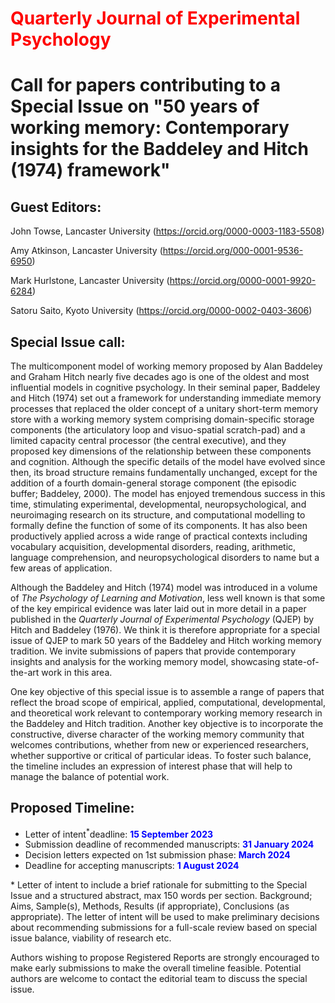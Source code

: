 # <span style="color: red">Quarterly Journal of Experimental Psychology</span> 

# Call for papers contributing to a Special Issue on "50 years of working memory: Contemporary insights for the Baddeley and Hitch (1974) framework" 

## Guest Editors:  
John Towse, Lancaster University (<https://orcid.org/0000-0003-1183-5508>) 

Amy Atkinson, Lancaster University (<https://orcid.org/000-0001-9536-6950>)

Mark Hurlstone, Lancaster University (<https://orcid.org/0000-0001-9920-6284>) 

Satoru Saito, Kyoto University (<https://orcid.org/0000-0002-0403-3606>)

## Special Issue call:  
The multicomponent model of working memory proposed by Alan Baddeley and Graham Hitch nearly five decades ago is one of the oldest and most influential models in cognitive psychology. In their seminal paper, Baddeley and Hitch (1974) set out a framework for understanding immediate memory processes that replaced the older concept of a unitary short-term memory store with a working memory system comprising domain-specific storage components (the articulatory loop and visuo-spatial scratch-pad) and a limited capacity central processor (the central executive), and they proposed key dimensions of the relationship between these components and cognition. Although the specific details of the model have evolved since then, its broad structure remains fundamentally unchanged, except for the addition of a fourth domain-general storage component (the episodic buffer; Baddeley, 2000). The model has enjoyed tremendous success in this time, stimulating experimental, developmental, neuropsychological, and neuroimaging research on its structure, and computational modelling to formally define the function of some of its components. It has also been productively applied across a wide range of practical contexts including vocabulary acquisition, developmental disorders, reading, arithmetic, language comprehension, and neuropsychological disorders to name but a few areas of application. 

Although the Baddeley and Hitch (1974) model was introduced in a volume of *The Psychology of Learning and Motivation*, less well known is that some of the key empirical evidence was later laid out in more detail in a paper published in the *Quarterly Journal of Experimental Psychology* (QJEP) by Hitch and Baddeley (1976). We think it is therefore appropriate for a special issue of QJEP to mark 50 years of the Baddeley and Hitch working memory tradition. We invite submissions of papers that provide contemporary insights and analysis for the working memory model, showcasing state-of-the-art work in this area. 

One key objective of this special issue is to assemble a range of papers that reflect the broad scope of empirical, applied, computational, developmental, and theoretical work relevant to contemporary working memory research in the Baddeley and Hitch tradition. Another key objective is to incorporate the constructive, diverse character of the working memory community that welcomes contributions, whether from new or experienced researchers, whether supportive or critical of particular ideas. To foster such balance, the timeline includes an expression of interest phase that will help to manage the balance of potential work. 

## Proposed Timeline:  
*	Letter of intent<sup>*</sup>deadline: <span style="color: blue">**15 September 2023**</span> 
*	Submission deadline of recommended manuscripts: <span style="color: blue">**31 January 2024**</span> 
*	Decision letters expected on 1st submission phase: <span style="color: blue">**March 2024**</span> 
*	Deadline for accepting manuscripts: <span style="color: blue">**1 August 2024**</span> 
  
\* Letter of intent to include a brief rationale for submitting to the Special Issue and a structured abstract, max 150 words per section. Background; Aims, Sample(s), Methods, Results (if appropriate), Conclusions (as appropriate). The letter of intent will be used to make preliminary decisions about recommending submissions for a full-scale review based on special issue balance, viability of research etc. 
  
Authors wishing to propose Registered Reports are strongly encouraged to make early submissions to make the overall timeline feasible. Potential authors are welcome to contact the editorial team to discuss the special issue. 

